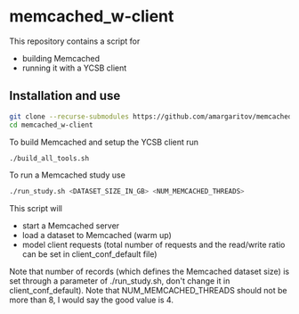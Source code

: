 # memcached_w-client

This repository contains a script for 
- building Memcached 
- running it with a YCSB client

## Installation and use 

```bash 
git clone --recurse-submodules https://github.com/amargaritov/memcached_w-client.git
cd memcached_w-client
```

To build Memcached and setup the YCSB client run
```bash
./build_all_tools.sh 
```

To run a Memcached study use 
```bash 
./run_study.sh <DATASET_SIZE_IN_GB> <NUM_MEMCACHED_THREADS>
```

This script will 

- start a Memcached server
- load a dataset to Memcached (warm up)
- model client requests (total number of requests and the read/write ratio can be set in client_conf_default file)

Note that number of records (which defines the Memcached dataset size) is set through a parameter of ./run_study.sh, don't change it in client_conf_default).
Note that NUM_MEMCACHED_THREADS should not be more than 8, I would say the good value is 4.
